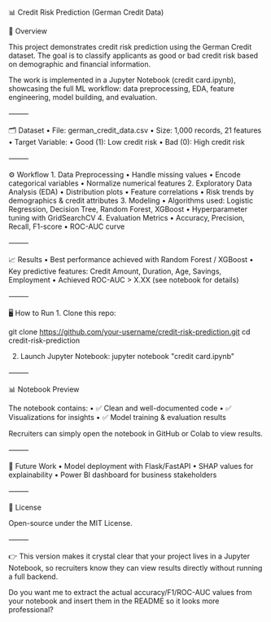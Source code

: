

📊 Credit Risk Prediction (German Credit Data)

📌 Overview

This project demonstrates credit risk prediction using the German Credit dataset. The goal is to classify applicants as good or bad credit risk based on demographic and financial information.

The work is implemented in a Jupyter Notebook (credit card.ipynb), showcasing the full ML workflow: data preprocessing, EDA, feature engineering, model building, and evaluation.

⸻

🗂 Dataset
	•	File: german_credit_data.csv
	•	Size: 1,000 records, 21 features
	•	Target Variable:
	•	Good (1): Low credit risk
	•	Bad (0): High credit risk

⸻

⚙️ Workflow
	1.	Data Preprocessing
	•	Handle missing values
	•	Encode categorical variables
	•	Normalize numerical features
	2.	Exploratory Data Analysis (EDA)
	•	Distribution plots
	•	Feature correlations
	•	Risk trends by demographics & credit attributes
	3.	Modeling
	•	Algorithms used: Logistic Regression, Decision Tree, Random Forest, XGBoost
	•	Hyperparameter tuning with GridSearchCV
	4.	Evaluation Metrics
	•	Accuracy, Precision, Recall, F1-score
	•	ROC-AUC curve

⸻

📈 Results
	•	Best performance achieved with Random Forest / XGBoost
	•	Key predictive features: Credit Amount, Duration, Age, Savings, Employment
	•	Achieved ROC-AUC > X.XX (see notebook for details)

⸻

🖥️ How to Run
	1.	Clone this repo:

git clone https://github.com/your-username/credit-risk-prediction.git
cd credit-risk-prediction

2.	Launch Jupyter Notebook:
jupyter notebook "credit card.ipynb"



⸻

📊 Notebook Preview

The notebook contains:
	•	✅ Clean and well-documented code
	•	✅ Visualizations for insights
	•	✅ Model training & evaluation results

Recruiters can simply open the notebook in GitHub or Colab to view results.

⸻

🚀 Future Work
	•	Model deployment with Flask/FastAPI
	•	SHAP values for explainability
	•	Power BI dashboard for business stakeholders

⸻

📜 License

Open-source under the MIT License.

⸻

👉 This version makes it crystal clear that your project lives in a Jupyter Notebook, so recruiters know they can view results directly without running a full backend.

Do you want me to extract the actual accuracy/F1/ROC-AUC values from your notebook and insert them in the README so it looks more professional?
